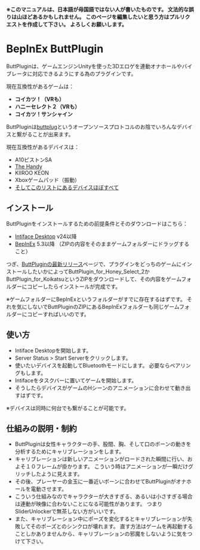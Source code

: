 **※このマニュアルは、日本語が母国語ではない人が書いたものです。 文法的な誤りは山ほどあるかもしれません。 このページを編集したいと思う方はプルリクエストを作成して下さい。 よろしくお願いします。**

# BepInEx ButtPlugin

ButtPluginは、ゲームエンジンUnityを使った3Dエロゲを連動オナホールやバイブレータに対応できるようにする為のプラグインです。

現在互換性があるゲームは：
* **コイカツ！（VRも）**
* **ハニーセレクト２（VRも）**
* **コイカツ！サンシャイン**

ButtPluginは[buttplug](https://buttplug.io/)というオープンソースプロトコルのお陰でいろんなデバイスと繋がることが出来ます。

現在互換性があるデバイスは：
* A10ピストンSA
* [The Handy](https://www.thehandy.com/?ref=saucekebenfield&utm_source=saucekebenfield&utm_medium=affiliate&utm_campaign=The+Handy+Affiliate+program)
* KIIROO KEON
* Xboxゲームパッド（振動）
* [そしてこのリストにあるデバイスほぼすべて](https://iostindex.com/?filter0ButtplugSupport=4)


## インストール

ButtPluginをインストールするための前提条件とそのダウンロードはこちら：
* [Intiface Desktop](https://intiface.com/desktop/) v24以降
* [BepInEx](https://github.com/BepInEx/BepInEx/releases) 5.3以降 （ZIPの内容をそのままゲームフォルダーにドラッグすること）

つぎ、[ButtPluginの最新リリース](https://github.com/Sauceke/BepInEx.ButtPlugin/releases)ページで、プラグインをどっちのゲームにインストールしたいかによってButtPlugin_for_Honey_Select_2かButtPlugin_for_KoikatsuというZIPをダウンロードして、その内容をゲームフォルダーにコピーしたらインストールが完成です。

※ゲームフォルダーにBepInExというフォルダーがすでに存在するはずです。 それを気にしないでButtPluginのZIPにあるBepInExフォルダーも同じゲームフォルダーにコピーすればいいのです。


## 使い方

* Intiface Desktopを開始します。
* Server Status > Start Serverをクリックします。
* 使いたいデバイスを起動してBluetoothモードにします。 必要ならペアリングもします。
* Intifaceをタスクバーに置いてゲームを開始します。
* そうしたらデバイスがゲームのHシーンのアニメーションに合わせて動き出すはずです。

※デバイスは同時に何台でも繋がることが可能です。


## 仕組みの説明・制約

* ButtPluginは女性キャラクターの手、股間、胸、そして口のボーンの動きを分析するためにキャリブレーションをします。
* キャリブレーションは新しいアニメーションがロードされた瞬間に行い、およそ１０フレームが掛かります。 こういう時はアニメーションが一瞬だけグリッチしたように見えます。
* その後、プレーヤーの金玉に一番近いボーンに合わせてButtPluginがオナホールを電動させます。
* こういう仕組みなのでキャラクターが大きすぎる、あるいは小さすぎる場合は連動が映像に合わないことになる可能性があります。 つまりSliderUnlockerで無茶しない方がいいです。
* また、キャリブレーション中にポーズを変化するとキャリブレーションが失敗してそのポーズとのシンクロが壊れます。 直す方法はゲームを再起動することしかありませんから、キャリブレーションの邪魔をしないように気をつけて下さい。
